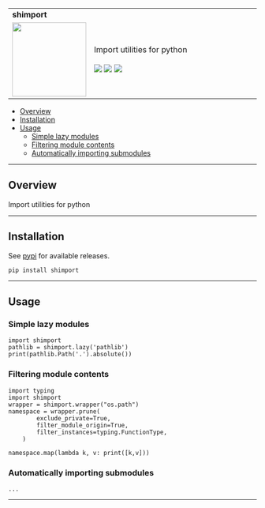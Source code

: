 <!--- This is a markdown file.  Comments look like this --->
<table>
  <tr>
    <td colspan=2><strong>
    shimport
      </strong>&nbsp;&nbsp;&nbsp;&nbsp;
      <small><small>
      </small></small>
    </td>
  </tr>
  <tr>
    <td width=15%><img src=img/icon.png style="width:150px"></td>
    <td>
    Import utilities for python
    <br/><br/>
    <a href=https://pypi.python.org/pypi/shimport/><img src="https://img.shields.io/pypi/l/shimport.svg"></a>
    <a href=https://pypi.python.org/pypi/shimport/><img src="https://badge.fury.io/py/shimport.svg"></a>
    <a href="https://github.com/elo-enterprises/shimport/actions/workflows/python-test.yml"><img src="https://github.com/elo-enterprises/shimport/actions/workflows/python-test.yml/badge.svg"></a>
    </td>
  </tr>
</table>

  * [Overview](#overview)
  * [Installation](#installation)
  * [Usage](#usage)
    * [Simple lazy modules](#simple-lazy-modules)
    * [Filtering module contents](#filtering-module-contents)
    * [Automatically importing submodules](#automatically-importing-submodules)


---------------------------------------------------------------------------------

## Overview

Import utilities for python 

---------------------------------------------------------------------------------

## Installation

See [pypi](https://pypi.org/project/shimport/) for available releases.

```
pip install shimport
```

---------------------------------------------------------------------------------

## Usage

### Simple lazy modules

```
import shimport 
pathlib = shimport.lazy('pathlib')
print(pathlib.Path('.').absolute())
```

### Filtering module contents

```
import typing
import shimport 
wrapper = shimport.wrapper("os.path")
namespace = wrapper.prune(
        exclude_private=True,
        filter_module_origin=True,
        filter_instances=typing.FunctionType,
    )

namespace.map(lambda k, v: print([k,v]))
```



### Automatically importing submodules

```
...
```

---------------------------------------------------------------------------------
